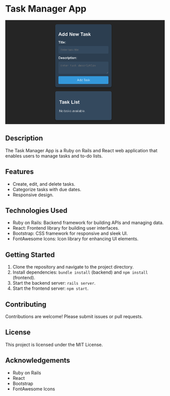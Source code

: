 # Task Manager App

![App Screenshot](screenshot.png)

## Description

The Task Manager App is a Ruby on Rails and React web application that enables users to manage tasks and to-do lists.

## Features

- Create, edit, and delete tasks.
- Categorize tasks with due dates.
- Responsive design.

## Technologies Used

- Ruby on Rails: Backend framework for building APIs and managing data.
- React: Frontend library for building user interfaces.
- Bootstrap: CSS framework for responsive and sleek UI.
- FontAwesome Icons: Icon library for enhancing UI elements.

## Getting Started

1. Clone the repository and navigate to the project directory.
2. Install dependencies: `bundle install` (backend) and `npm install` (frontend).
3. Start the backend server: `rails server`.
4. Start the frontend server: `npm start`.

## Contributing

Contributions are welcome! Please submit issues or pull requests.

## License

This project is licensed under the MIT License.

## Acknowledgements

- Ruby on Rails
- React
- Bootstrap
- FontAwesome Icons
